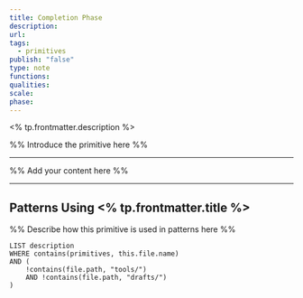 ```yaml
---
title: Completion Phase 
description: 
url: 
tags:
  - primitives
publish: "false"
type: note
functions: 
qualities: 
scale: 
phase:
---
```


<% tp.frontmatter.description %>

%% Introduce the primitive here %%

---

%% Add your content here %%

---

## Patterns Using <% tp.frontmatter.title %>

%% Describe how this primitive is used in patterns here %%

```dataview
LIST description
WHERE contains(primitives, this.file.name)
AND (
    !contains(file.path, "tools/") 
    AND !contains(file.path, "drafts/")
)
```